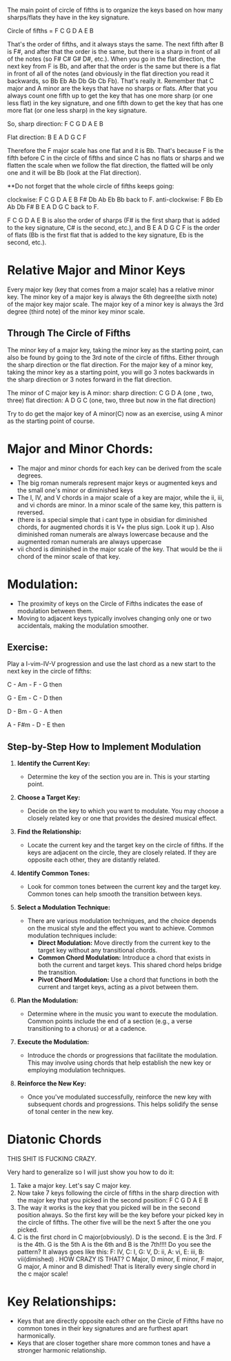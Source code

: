 The main point of circle of fifths is to organize the keys based on how many sharps/flats they have in the key signature.

Circle of fifths = F C G D A E B

That's the order of fifths, and it always stays the same. The next fifth after B is F#, and after that the order is the same, but there is a sharp in front of all of the notes (so F# C# G# D#, etc.). When you go in the flat direction, the next key from F is Bb, and after that the order is the same but there is a flat in front of all of the notes (and obviously in the flat direction you read it backwards, so Bb Eb Ab Db Gb Cb Fb). That's really it. Remember that C major and A minor are the keys that have no sharps or flats. After that you always count one fifth up to get the key that has one more sharp (or one less flat) in the key signature, and one fifth down to get the key that has one more flat (or one less sharp) in the key signature.

So, sharp direction: F C G D A E B

Flat direction: B E A D G C F

Therefore the F major scale has one flat and it is Bb. That's because F is the fifth before C in the circle of fifths and since C has no flats or sharps and we flatten the scale when we follow the flat direction, the flatted will be only one and it will be Bb (look at the Flat direction).

**Do not forget that the whole circle of fifths keeps going:

clockwise: F C G D A E B F# Db Ab Eb Bb back to F.
anti-clockwise: F Bb Eb Ab Db F# B E A D G C back to F.

F C G D A E B is also the order of sharps (F# is the first sharp that is added to the key signature, C# is the second, etc.), and B E A D G C F is the order of flats (Bb is the first flat that is added to the key signature, Eb is the second, etc.).

# Relative Major and Minor Keys

Every major key (key that comes from a major scale) has a relative minor key.
The minor key of a major key is always the 6th degree(the sixth note) of the major key major scale.
The major key of a minor key is always the 3rd degree (third note) of the minor key minor scale.

## Through The Circle of Fifths
The minor key of a major key, taking the minor key as the starting point, can also be found by going to the 3rd note of the circle of fifths. Either through the sharp direction or the flat direction. 
For the major key of a minor key, taking the minor key as a starting point, you will go
3 notes backwards in the sharp direction or 3 notes forward in the flat direction.

The minor of C major key is A minor: sharp direction: C G D A (one , two, three)
flat direction:  A D G C (one, two, three but now in the flat direction)

Try to do get the major key of A minor(C) now as an exercise, using A minor as the starting point of course.

# **Major and Minor Chords:**

- The major and minor chords for each key can be derived from the scale degrees.
- The big roman numerals represent major keys or augmented keys and the small one's minor or diminished keys
- The I, IV, and V chords in a major scale of a key are major, while the ii, iii, and vi chords are minor. In a minor scale of the same key, this pattern is reversed.
- (there is a special simple that i cant type in obsidian for diminished chords, for augmented chords it is V+ the plus sign. Look it up ). Also diminished roman numerals are always lowercase because  and the augmented roman numerals are always uppercase
- vii chord is diminished in the major scale of the key. That would be the ii chord of the minor scale of that key.

# **Modulation:**

- The proximity of keys on the Circle of Fifths indicates the ease of modulation between them.
- Moving to adjacent keys typically involves changing only one or two accidentals, making the modulation smoother.

## Exercise:

Play a I-vim-IV-V progression and use the last chord as a new start to the next key in the circle of fifths:

C - Am - F - G then

G - Em - C - D then

D - Bm - G - A then

A - F#m - D - E then




## Step-by-Step How to Implement Modulation
1. **Identify the Current Key:**
    
    - Determine the key of the section you are in. This is your starting point.
2. **Choose a Target Key:**
    
    - Decide on the key to which you want to modulate. You may choose a closely related key or one that provides the desired musical effect.
3. **Find the Relationship:**
    
    - Locate the current key and the target key on the circle of fifths. If the keys are adjacent on the circle, they are closely related. If they are opposite each other, they are distantly related.
4. **Identify Common Tones:**
    
    - Look for common tones between the current key and the target key. Common tones can help smooth the transition between keys.
5. **Select a Modulation Technique:**
    
    - There are various modulation techniques, and the choice depends on the musical style and the effect you want to achieve. Common modulation techniques include:
        - **Direct Modulation:** Move directly from the current key to the target key without any transitional chords.
        - **Common Chord Modulation:** Introduce a chord that exists in both the current and target keys. This shared chord helps bridge the transition.
        - **Pivot Chord Modulation:** Use a chord that functions in both the current and target keys, acting as a pivot between them.
6. **Plan the Modulation:**
    
    - Determine where in the music you want to execute the modulation. Common points include the end of a section (e.g., a verse transitioning to a chorus) or at a cadence.
7. **Execute the Modulation:**
    
    - Introduce the chords or progressions that facilitate the modulation. This may involve using chords that help establish the new key or employing modulation techniques.
8. **Reinforce the New Key:**
    
    - Once you've modulated successfully, reinforce the new key with subsequent chords and progressions. This helps solidify the sense of tonal center in the new key.





# Diatonic Chords

THIS SHIT IS FUCKING CRAZY.

Very hard to generalize so I will just show you how to do it:

1. Take a major key. Let's say C major key.
2. Now take 7 keys following the circle of fifths in the sharp direction with the major key that you picked in the second position: F C G D A E B
3. The way it works is the key that you picked will be in the second position always. So the first key will be the key before your picked key in the circle of fifths. The other five will be the next 5 after the one you picked.
4. C is the first chord in C major(obviously). D is the second. E is the 3rd. F is the 4th. G is the 5th A is the 6th and B is the 7th!!!! Do you see the pattern? It always goes like this:  F: IV, C: I, G: V, D: ii, A: vi, E: iii, B: vii(dimished) . HOW CRAZY IS THAT? C Major, D minor, E minor, F major, G major, A minor and B dimished! That is literally every single chord in the c major scale!


# **Key Relationships:**

- Keys that are directly opposite each other on the Circle of Fifths have no common tones in their key signatures and are furthest apart harmonically.
- Keys that are closer together share more common tones and have a stronger harmonic relationship.
